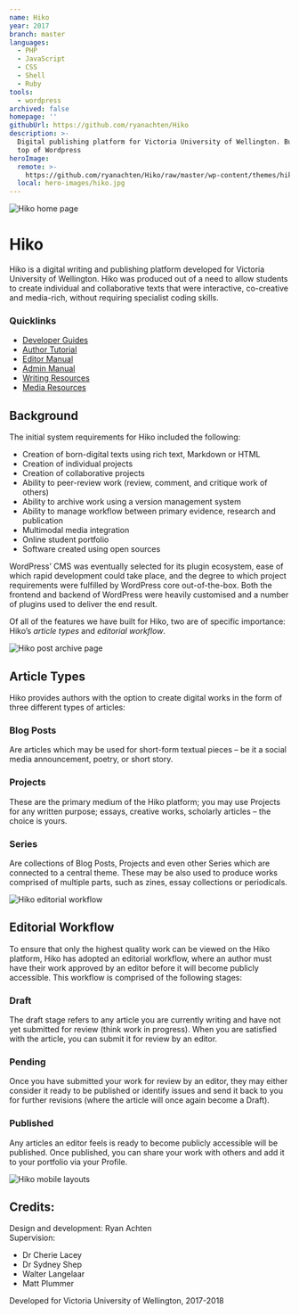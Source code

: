 ```yaml
---
name: Hiko
year: 2017
branch: master
languages:
  - PHP
  - JavaScript
  - CSS
  - Shell
  - Ruby
tools:
  - wordpress
archived: false
homepage: ''
githubUrl: https://github.com/ryanachten/Hiko
description: >-
  Digital publishing platform for Victoria University of Wellington. Built on
  top of Wordpress
heroImage:
  remote: >-
    https://github.com/ryanachten/Hiko/raw/master/wp-content/themes/hiko/assets/images/wiki/HeroImages/Hiko_HeroImage_Header.jpg
  local: hero-images/hiko.jpg
---
```

![Hiko home page](https://github.com/ryanachten/Hiko/raw/master/wp-content/themes/hiko/assets/images/wiki/HeroImages/Hiko_HeroImage_Header.jpg)

# Hiko
Hiko is a digital writing and publishing platform developed for Victoria University of Wellington. Hiko was produced out of a need to allow students to create individual and collaborative texts that were interactive, co-creative and media-rich, without requiring specialist coding skills.

### Quicklinks
* [Developer Guides](https://github.com/ryanachten/Hiko/wiki/Developer-Guides)
* [Author Tutorial](https://github.com/ryanachten/Hiko/wiki/Author-Tutorial)
* [Editor Manual](https://github.com/ryanachten/Hiko/wiki/Editor-Manual)
* [Admin Manual](https://github.com/ryanachten/Hiko/wiki/Admin-Manual)
* [Writing Resources](https://github.com/ryanachten/Hiko/wiki/Writing-Resources)
* [Media Resources](https://github.com/ryanachten/Hiko/wiki/Media-Resources)

## Background
The initial system requirements for Hiko included the following:
* Creation of born-digital texts using rich text, Markdown or HTML
* Creation of individual projects
* Creation of collaborative projects
* Ability to peer-review work (review, comment, and critique work of others)
* Ability to archive work using a version management system
* Ability to manage workflow between primary evidence, research and publication
* Multimodal media integration
* Online student portfolio
* Software created using open sources

WordPress’ CMS was eventually selected for its plugin ecosystem, ease of which rapid development could take place, and the degree to which project requirements were fulfilled by WordPress core out-of-the-box. Both the frontend and backend of WordPress were heavily customised and a number of plugins used to deliver the end result.

Of all of the features we have built for Hiko, two are of specific importance: Hiko’s _article types_ and _editorial workflow_.

![Hiko post archive page](https://github.com/ryanachten/Hiko/raw/master/wp-content/themes/hiko/assets/images/wiki/HeroImages/Hiko_HeroImage_ArchivePages.jpg)

## Article Types
Hiko provides authors with the option to create digital works in the form of three different types of articles:

### Blog Posts
Are articles which may be used for short-form textual pieces – be it a social media announcement, poetry, or short story.

### Projects
These are the primary medium of the Hiko platform; you may use Projects for any written purpose; essays, creative works, scholarly articles – the choice is yours.

### Series
Are collections of Blog Posts, Projects and even other Series which are connected to a central theme. These may be also used to produce works comprised of multiple parts, such as zines, essay collections or periodicals.

![Hiko editorial workflow](https://github.com/ryanachten/Hiko/raw/master/wp-content/themes/hiko/assets/images/wiki/AuthorTutorial/Hiko_Tut_EditorialWorkflow.png)

## Editorial Workflow
To ensure that only the highest quality work can be viewed on the Hiko platform, Hiko has adopted an editorial workflow, where an author must have their work approved by an editor before it will become publicly accessible. This workflow is comprised of the following stages:

### Draft
The draft stage refers to any article you are currently writing and have not yet submitted for review (think work in progress). When you are satisfied with the article, you can submit it for review by an editor.

### Pending
Once you have submitted your work for review by an editor, they may either consider it ready to be published or identify issues and send it back to you for further revisions (where the article will once again become a Draft).

### Published
Any articles an editor feels is ready to become publicly accessible will be published. Once published, you can share your work with others and add it to your portfolio via your Profile.

![Hiko mobile layouts](https://github.com/ryanachten/Hiko/raw/master/wp-content/themes/hiko/assets/images/wiki/HeroImages/Hiko_HeroImage_MobilePages.jpg)

## Credits:
Design and development: Ryan Achten\
Supervision:
* Dr Cherie Lacey
* Dr Sydney Shep
* Walter Langelaar
* Matt Plummer

Developed for Victoria University of Wellington, 2017-2018
